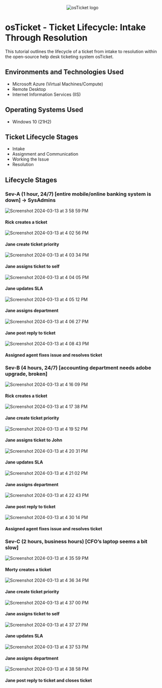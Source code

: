 <p align="center">
<img src="https://i.imgur.com/Clzj7Xs.png" alt="osTicket logo"/>
</p>

<h1>osTicket - Ticket Lifecycle: Intake Through Resolution</h1>
This tutorial outlines the lifecycle of a ticket from intake to resolution within the open-source help desk ticketing system osTicket.<br />


<h2>Environments and Technologies Used</h2>

- Microsoft Azure (Virtual Machines/Compute)
- Remote Desktop
- Internet Information Services (IIS)

<h2>Operating Systems Used </h2>

- Windows 10</b> (21H2)

<h2>Ticket Lifecycle Stages</h2>

- Intake
- Assignment and Communication
- Working the Issue
- Resolution

<h2>Lifecycle Stages</h2>

<h3>Sev-A (1 hour, 24/7) [entire mobile/online banking system is down] -> SysAdmins</h3>

![Screenshot 2024-03-13 at 3 58 59 PM](https://github.com/ory-it/ticket-lifecycle/assets/67742620/dc4600fb-94f7-4f34-b29a-2970ca7135ad)

<h4>Rick creates a ticket</h4>


![Screenshot 2024-03-13 at 4 02 56 PM](https://github.com/ory-it/ticket-lifecycle/assets/67742620/f5c59b42-db70-4164-9289-dcbd624766e2)

<h4>Jane create ticket priority </h4>


![Screenshot 2024-03-13 at 4 03 34 PM](https://github.com/ory-it/ticket-lifecycle/assets/67742620/2e8388c3-a1dc-42d0-911a-34ccd0ab57fb)

<h4>Jane assigns ticket to self</h4>


![Screenshot 2024-03-13 at 4 04 05 PM](https://github.com/ory-it/ticket-lifecycle/assets/67742620/24423705-55e8-42d1-95ec-0c946088035a)

<h4>Jane updates SLA</h4>


![Screenshot 2024-03-13 at 4 05 12 PM](https://github.com/ory-it/ticket-lifecycle/assets/67742620/7d0d0bf9-eee0-4c4e-8319-8df78dcf5bd3)

<h4>Jane assigns department</h4>


![Screenshot 2024-03-13 at 4 06 27 PM](https://github.com/ory-it/ticket-lifecycle/assets/67742620/039c68c8-8969-4d90-870e-e95f115c2a16)

<h4>Jane post reply to ticket</h4>


![Screenshot 2024-03-13 at 4 08 43 PM](https://github.com/ory-it/ticket-lifecycle/assets/67742620/b72ad186-7682-4e48-afc0-48b8f1a69e1c)

<h4>Assigned agent fixes issue and resolves ticket</h4>


<h3>Sev-B (4 hours, 24/7) [accounting department needs adobe upgrade, broken]</h3>

![Screenshot 2024-03-13 at 4 16 09 PM](https://github.com/ory-it/ticket-lifecycle/assets/67742620/f95b0e12-138a-48cf-8b1e-fea8bf7b5b5c)

<h4>Rick creates a ticket</h4>


![Screenshot 2024-03-13 at 4 17 38 PM](https://github.com/ory-it/ticket-lifecycle/assets/67742620/4a46a5b4-572e-4a64-9399-5e814f3d4cd5)

<h4>Jane create ticket priority </h4>


![Screenshot 2024-03-13 at 4 19 52 PM](https://github.com/ory-it/ticket-lifecycle/assets/67742620/11e5f722-98b0-4179-9a0a-06c4d96976a9)

<h4>Jane assigns ticket to John</h4>


![Screenshot 2024-03-13 at 4 20 31 PM](https://github.com/ory-it/ticket-lifecycle/assets/67742620/d1f18d43-03df-4ca2-9526-981dd844adb9)

<h4>Jane updates SLA </h4>


![Screenshot 2024-03-13 at 4 21 02 PM](https://github.com/ory-it/ticket-lifecycle/assets/67742620/b0bea81b-a5d8-4a47-8899-60306b4d2b63)

<h4>Jane assigns department</h4>


![Screenshot 2024-03-13 at 4 22 43 PM](https://github.com/ory-it/ticket-lifecycle/assets/67742620/0edee1ad-f86e-41ec-9ac2-ff02245f6316)

<h4>Jane post reply to ticket</h4>


![Screenshot 2024-03-13 at 4 30 14 PM](https://github.com/ory-it/ticket-lifecycle/assets/67742620/98fe9b07-7e31-4621-96d9-f6039d7f12ca)

<h4>Assigned agent fixes issue and resolves ticket</h4>


<h3>Sev-C (2 hours, business hours) [CFO’s laptop seems a bit slow]
</h3>

![Screenshot 2024-03-13 at 4 35 59 PM](https://github.com/ory-it/ticket-lifecycle/assets/67742620/ee1a103b-c9eb-4328-be15-74d489422cda)

<h4>Morty creates a ticket</h4>


![Screenshot 2024-03-13 at 4 36 34 PM](https://github.com/ory-it/ticket-lifecycle/assets/67742620/ffabab3c-fca3-4f1a-9d21-1cbd031d5e35)

<h4>Jane create ticket priority </h4>


![Screenshot 2024-03-13 at 4 37 00 PM](https://github.com/ory-it/ticket-lifecycle/assets/67742620/e1f232dc-af1d-4397-be20-f9cb0a4ff844)

<h4>Jane assigns ticket to self</h4>


![Screenshot 2024-03-13 at 4 37 27 PM](https://github.com/ory-it/ticket-lifecycle/assets/67742620/1bc37a22-72c2-46db-967b-51c8db4493e8)

<h4>Jane updates SLA </h4>


![Screenshot 2024-03-13 at 4 37 53 PM](https://github.com/ory-it/ticket-lifecycle/assets/67742620/a1c9eed9-6f7c-41fb-860d-f05c82393be5)

<h4>Jane assigns department</h4>


![Screenshot 2024-03-13 at 4 38 58 PM](https://github.com/ory-it/ticket-lifecycle/assets/67742620/e751f87a-5ef3-46bc-bfc1-61197726c4bf)

<h4>Jane post reply to ticket and closes ticket</h4>

